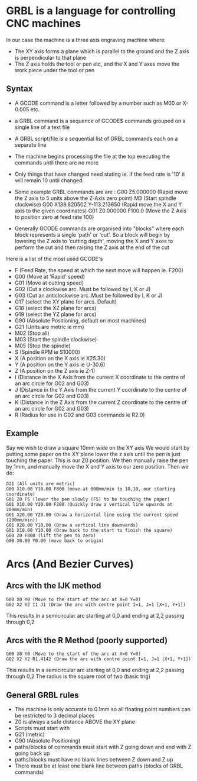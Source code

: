# GRBL is a language for controlling CNC machines
In our case the machine is a three axis engraving machine where:
- The XY axis forms a plane which is parallel to the ground and the Z axis is perpendicular to that plane
- The Z axis holds the tool or pen etc, and the X and Y axes move the work piece under the tool or pen

## Syntax
- A GCODE command is a letter followed by a number such as M00 or X-0.005 etc.
- a GRBL command is a sequence of GCODE$ commands grouped on a single line of a text file
- A GRBL script/file is a sequential list of GRBL commands each on a separate line
- The machine begins processing the file at the top executing the commands until there are no more
- Only things that have changed need stating ie. if the feed rate is '10' it will remain 10 until changed.

- Some example GRBL commands are are :
  G00 Z5.000000 (Rapid move the Z axis to 5 units above the Z-Axis zero point)
  M3 (Start spindle clockwise)
  G00 X138.620502 Y-113.213650 (Rapid move the X and Y axis to the given coordinates)
  G01 Z0.000000 F100.0 (Move the Z Axis to position zero at feed rate 100)

- Generally GCODE commands are organised into "blocks" where each block represents a single 'path' or 'cut'.
  So a block will begin by lowering the Z axis to 'cutting depth', moving the X and Y axes to perform the cut
  and then raising the Z axis at the end of the cut

Here is a list of the most used GCODE's
- F (Feed Rate, the speed at which the next move will happen ie. F200)
- G00 (Move at 'Rapid' speed)
- G01 (Move at cutting speed)
- G02 (Cut a clockwise arc. Must be followed by I, K or J)
- G03 (Cut an anticlockwise arc. Must be followed by I, K or J)
- G17 (select the XY plane for arcs. Default)
- G18 (select the XZ plane for arcs)
- G19 (select the YZ plane for arcs)
- G90 (Absolute Positioning, default on most machines)
- G21 (Units are metric ie mm)
- M02 (Stop all)
- M03 (Start the spindle clockwise)
- M05 (Stop the spindle)
- S (Spindle RPM ie S10000)
- X (A position on the X axis ie X25.30)
- Y (A position on the Y axis ie U-30.6)
- Z (A position on the Z axis ie Z-1)
- I (Distance in the X Axis from the current X coordinate to the centre of an arc circle for G02 and G03)
- J (Distance in the Y Axis from the current Y coordinate to the centre of an arc circle for G02 and G03)
- K (Distance in the Z Axis from the current Z coordinate to the centre of an arc circle for G02 and G03)
- R (Radius for use in G02 and G03 commands ie R2.0)

## Example
Say we wish to draw a square 10mm wide on the XY axis
We would start by putting some paper on the XY plane lower the z axis until the pen is just touching the paper.
This is our Z0 position. We then manually raise the pen by 1mm, and manually move the X and Y axis to our zero position.
Then we do:
```grbl
G21 (All units are metric)
G00 X10.00 Y10.00 F800 (move at 800mm/min to 10,10, our starting coordinate)
G01 Z0 F5 (lower the pen slowly (F5) to be touching the paper)
G01 X10.00 Y20.00 F200 (Quickly draw a vertical line upwards at 200mm/min)
G01 X20.00 Y20.00 (Draw a horizontal line using the current speed (200mm/min))
G01 X20.00 Y10.00 (Draw a vertical line downwards)
G01 X10.00 Y10.00 (Draw back to the start to finish the square)
G00 Z0 F800 (lift the pen to zero)
G00 X0.00 Y0.00 (move back to origin)
```

# Arcs (And Bezier Curves)
## Arcs with the IJK method
```grbl
G00 X0 Y0 (Move to the start of the arc at X=0 Y=0)
G02 X2 Y2 I1 J1 (Draw the arc with centre point I=1, J=1 [X+1, Y+1])
```
This results in a semicircular arc starting at 0,0 and ending at 2,2 passing through 0,2

## Arcs with the R Method (poorly supported)
```grbl
G00 X0 Y0 (Move to the start of the arc at X=0 Y=0)
G02 X2 Y2 R1.4142 (Draw the arc with centre point I=1, J=1 [X+1, Y+1])
```
This results in a semicircular arc starting at 0,0 and ending at 2,2 passing through 0,2
The radius is the square root of two (basic trig)


## General GRBL rules
- The machine is only accurate to 0.1mm so all floating point numbers can be restricted to 3 decimal places
- Z0 is always a safe distance ABOVE the XY plane
- Scripts must start with
- G21 (metric)
- G90 (Absolute Positioning)
- paths/blocks of commands must start with Z going down and end with Z going back up
- paths/blocks must have no blank lines between Z down and Z up
- There must be at least one blank line between paths (blocks of GRBL commands)
